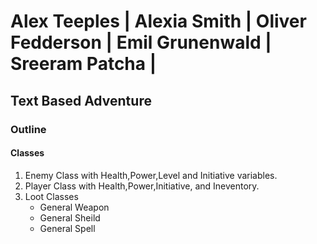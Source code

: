 # Alex Teeples | Alexia Smith | Oliver Fedderson | Emil Grunenwald | Sreeram Patcha |
##  Text Based Adventure


### Outline
#### Classes
1. Enemy Class with Health,Power,Level and Initiative variables.
2. Player Class with Health,Power,Initiative, and Ineventory.
3. Loot Classes
    * General Weapon
    * General Sheild
    * General Spell

